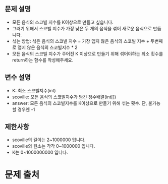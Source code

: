 ## 문제 설명

- 모든 음식의 스코빌 지수를 K이상으로 만들고 싶습니다.
- 그러기 위해서 스코빌 지수가 가장 낮은 두 개의 음식을 섞어 새로운 음식으로 만듭니다.
- 섞는 방법:
섞은 음식의 스코빌 지수 = 가장 맵지 않은 음식의 스코빌 지수 + 두번째로 맵지 않은 음식의 스코빌지수 * 2
- 모든 음식의 스코빌 지수가 주어진 K 이상으로 만들기 위해 섞어야하는 최소 횟수를 return하는 함수를 작성해주세요.

## 변수 설명
- K: 최소 스코빌지수(int)
- scoville: 모든 음식의 스코빌지수가 담긴 정수배열(int[])
- answer: 모든 음식의 스코빌지수를 K이상으로 만들기 위해 섞는 횟수. 단, 불가능할 경우엔 -1

## 제한사항
- scoville의 길이는 2~1000000 입니다.
- scoville의 원소는 각각 0~1000000 입니다.
- K는 0~1000000000 입니다.

# 문제 출처
[출처]: https://programmers.co.kr/learn/courses/30/lessons/42626?language=java